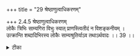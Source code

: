 +++
title = "29 श्रेष्ठाणुत्वाधिकरणम्"

+++
2.4.5 श्रेष्ठाणुत्वाधिकरणम्  
लोकैः त्रिभिः साम्यगिरा विभुः स्यात् प्राणस्त्वितीदं न विशङ्कनीयम् ।  
उत्क्रान्ति शब्दादिभिरस्य लोकैः साम्यश्रुतिर्याऽव तथाऽर्थवादः ।। 39 ।।

<details><summary>टीका</summary>

2.4.5 श्रेष्ठाणुत्वाधिकरणम् It is doubted on the strength of the passage 'sama ebhistribhir लोकैः which states प्राण as equal to the three world, प्राण should be all - pervasive. This doubt cannot hold good. It is because प्राण is stated to depart from the physical body along with the individual soul when the body falls off. The statement that it is of the size of the three worlds is only commendatory one. Notes : 1. बृह् Up., III.iii.22.
</details>

